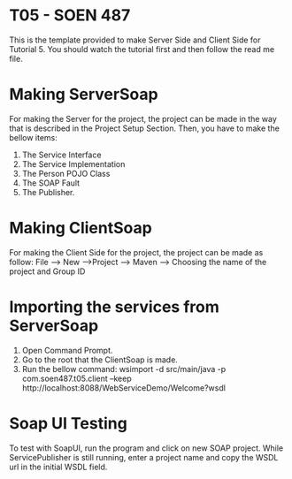 # T05 - SOEN 487
This is the template provided to make Server Side and Client Side for Tutorial 5. You should watch the tutorial first and then follow the read me file.
# Making ServerSoap
For making the Server for the project, the project can be made in the way that is described in the Project Setup Section. Then, you have to make the bellow items:
1) The Service Interface 
2) The Service Implementation 
3) The Person POJO Class 
4) The SOAP Fault 
5) The Publisher.
# Making ClientSoap
For making the Client Side for the project, the project can be made as follow:
File --> New -->Project --> Maven --> Choosing the name of the project and Group ID
# Importing the services from ServerSoap
1) Open Command Prompt.
2) Go to the root that the ClientSoap is made.
3) Run the bellow command:
 wsimport -d src/main/java -p com.soen487.t05.client –keep http://localhost:8088/WebServiceDemo/Welcome?wsdl
 # Soap UI Testing
To test with SoapUI, run the program and click on new SOAP project. While ServicePublisher is still running, enter a project name and copy the WSDL url in the initial WSDL field.


